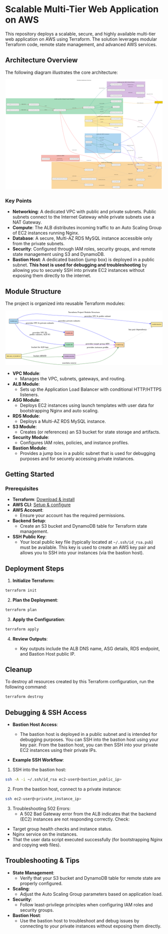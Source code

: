 # Scalable Multi-Tier Web Application on AWS

This repository deploys a scalable, secure, and highly available multi-tier web application on AWS using Terraform. The solution leverages modular Terraform code, remote state management, and advanced AWS services.

## Architecture Overview

The following diagram illustrates the core architecture:

![Architecture Diagram](assets/graph1.png)

### Key Points

- **Networking**: A dedicated VPC with public and private subnets. Public subnets connect to the Internet Gateway while private subnets use a NAT Gateway.
- **Compute**: The ALB distributes incoming traffic to an Auto Scaling Group of EC2 instances running Nginx.
- **Database**: A secure, Multi-AZ RDS MySQL instance accessible only from the private subnets.
- **Security**: Configured through IAM roles, security groups, and remote state management using S3 and DynamoDB.
- **Bastion Host**: A dedicated bastion (jump box) is deployed in a public subnet. **This host is used for debugging and troubleshooting** by allowing you to securely SSH into private EC2 instances without exposing them directly to the internet.

## Module Structure

The project is organized into reusable Terraform modules:

![Module Structure](assets/graph2.png)

- **VPC Module**:
  - Manages the VPC, subnets, gateways, and routing.
- **ALB Module**:
  - Sets up the Application Load Balancer with conditional HTTP/HTTPS listeners.
- **ASG Module**:
  - Deploys EC2 instances using launch templates with user data for bootstrapping Nginx and auto scaling.
- **RDS Module**:
  - Deploys a Multi-AZ RDS MySQL instance.
- **S3 Module**:
  - Creates (or references) an S3 bucket for state storage and artifacts.
- **Security Module**:
  - Configures IAM roles, policies, and instance profiles.
- **Bastion Module**:
  - Provides a jump box in a public subnet that is used for debugging purposes and for securely accessing private instances.

## Getting Started

### Prerequisites

- **Terraform**: [Download & install](https://www.terraform.io/downloads)
- **AWS CLI**: [Setup & configure](https://aws.amazon.com/cli/)
- **AWS Account**:
  - Ensure your account has the required permissions.
- **Backend Setup**:
  - Create an S3 bucket and DynamoDB table for Terraform state management.
- **SSH Public Key**:
  - Your local public key file (typically located at `~/.ssh/id_rsa.pub`) must be available. This key is used to create an AWS key pair and allows you to SSH into your instances (via the bastion host).

## Deployment Steps

1. **Initialize Terraform:**

```bash
terraform init
```

2. **Plan the Deployment**:

```bash
terraform plan
```

3. **Apply the Configuration**:

```bash
terraform apply
```

4. **Review Outputs**:

   - Key outputs include the ALB DNS name, ASG details, RDS endpoint, and Bastion Host public IP.

## Cleanup

To destroy all resources created by this Terraform configuration, run the following command:

```bash
terraform destroy
```

## Debugging & SSH Access

- **Bastion Host Access**:

  - The bastion host is deployed in a public subnet and is intended for debugging purposes. You can SSH into the bastion host using your key pair. From the bastion host, you can then SSH into your private EC2 instances using their private IPs.

- **Example SSH Workflow**:

1. SSH into the bastion host:

```bash
ssh -A -i ~/.ssh/id_rsa ec2-user@<bastion_public_ip>
```

2. From the bastion host, connect to a private instance:

```bash
ssh ec2-user@<private_instance_ip>
```

3. Troubleshooting 502 Errors:
   - A 502 Bad Gateway error from the ALB indicates that the backend (EC2) instances are not responding correctly. Check:

- Target group health checks and instance status.
- Nginx service on the instances.
- That the user data script executed successfully (for bootstrapping Nginx and copying web files).

## Troubleshooting & Tips

- **State Management**:
  - Verify that your S3 bucket and DynamoDB table for remote state are properly configured.
- **Scaling**:
  - Adjust the Auto Scaling Group parameters based on application load.
- **Security**:
  - Follow least-privilege principles when configuring IAM roles and security groups.
- **Bastion Host**:
  - Use the bastion host to troubleshoot and debug issues by connecting to your private instances without exposing them directly.
